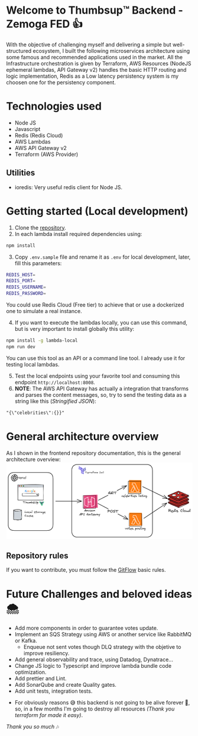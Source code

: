 # Welcome to Thumbsup™️ Backend - Zemoga FED 👍

With the objective of challenging myself and delivering a simple but well-structured ecosystem, I built the following microservices architecture using some famous and recommended applications used in the market.
All the Infrastructure orchestration is given by Terraform, AWS Resources (NodeJS ephemeral lambdas, API Gateway v2) handles the basic HTTP routing and logic implementation, Redis as a Low latency persistency system is my choosen one for the persistency component.

# Technologies used
- Node JS
- Javascript
- Redis (Redis Cloud)
- AWS Lambdas
- AWS API Gateway v2
- Terraform (AWS Provider)

## Utilities
- ioredis: Very useful redis client for Node JS.

# Getting started (Local development)

1) Clone the [repository](https://github.com/duquejo/ThumbsUp_backend).
2) In each lambda install required dependencies using:
```sh
npm install
```

3) Copy `.env.sample` file and rename it as `.env` for local development, later, fill this parameters:
```sh
REDIS_HOST=
REDIS_PORT=
REDIS_USERNAME=
REDIS_PASSWORD=
```
You could use Redis Cloud (Free tier) to achieve that or use a dockerized one to simulate a real instance.

4. If you want to execute the lambdas locally, you can use this command, but is very important to install globally this utility:
```sh
npm install -g lambda-local
npm run dev
```
You can use this tool as an API or a command line tool. I already use it for testing local lambdas.

5. Test the local endpoints using your favorite tool and consuming this endpoint `http://localhost:8008`.
6. **NOTE**: The AWS API Gateway has actually a integration that transforms and parses the content messages, so, try to send the testing data as a string like this (_Stringified JSON_):

```txt
"{\"celebrities\":{}}"
```

# General architecture overview
As I shown in the frontend repository documentation, this is the general architecture overview:
![ThumbsUp microservices architecture](./architecture.png)

## Repository rules
If you want to contribute, you must follow the [GitFlow](https://nvie.com/posts/a-successful-git-branching-model/) basic rules.

# Future Challenges and beloved ideas 🌨️
- Add more components in order to guarantee votes update.
- Implement an SQS Strategy using AWS or another service like RabbitMQ or Kafka.
  - Enqueue not sent votes though DLQ strategy with the objetive to improve resiliency.
- Add general observability and trace, using Datadog, Dynatrace...
- Change JS logic to Typescript and improve lambda bundle code optimization.
- Add prettier and Lint.
- Add SonarQube and create Quality gates.
- Add unit tests, integration tests.

+ For obviously reasons 😅 this backend is not going to be alive forever 💸, so, in a few months I'm going to destroy all resources _(Thank you terraform for made it easy)_.

_Thank you so much_ 🎶